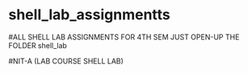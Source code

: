 # shell_lab_assignmentts

#ALL SHELL LAB ASSIGNMENTS FOR 4TH SEM JUST OPEN-UP THE FOLDER shell_lab

#NIT-A (LAB COURSE SHELL LAB)

